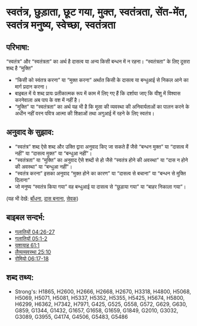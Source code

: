 # स्वतंत्र, छुड़ाता, छूट गया, मुक्त, स्वतंत्रता, सेंत-मेंत, स्वतंत्र मनुष्य, स्वेच्छा, स्वतंत्रता #

## परिभाषा: ##

“स्वतंत्र” और “स्वतंत्रता” का अर्थ है दासत्व या अन्य किसी बन्धन में न रहना। “स्वतंत्रता” के लिए दूसरा शब्द है “मुक्ति”

* “किसी को स्वंतत्र करना” या “मुक्त करना” अर्थात किसी के दासत्व या बन्धुआई से निकल आने का मार्ग प्रदान करना।
* बाइबल में ये शब्द प्रायः प्रतीकात्मक रूप में काम में लिए गए हैं कि दर्शाया जाए कि यीशु में विश्वास करनेवाला अब पाप के वश में नहीं है।
* “मुक्ति” या “स्वतंत्रता” का अर्थ यह भी है कि मूसा की व्यवस्था की अनिवार्यताओं का पालन करने के अधीन नहीं वरन पवित्र आत्मा की शिक्षाओं तथा अगुआई में रहने के लिए स्वतंत्र।

## अनुवाद के सुझाव: ##

* “स्वतंत्र” शब्द ऐसे शब्द और उक्ति द्वारा अनुवाद किए जा सकते हैं जैसे “बन्धन मुक्त” या “दासत्व में नहीं” या “दासत्व मुक्त” या “बन्धुआ नहीं”।
* “स्वतंत्रता” या “मुक्ति” का अनुवाद ऐसे शब्दों से हो जैसे “स्वतंत्र होने की अवस्था” या “दास न होने की अवस्था” या “बन्धुआ नहीं”।
* “स्वतंत्र करना” इसका अनुवाद “मुक्त होने का कारण” या “दासत्व से बचाना” या “बन्धन से मुक्ति दिलाना”
* जो मनुष्य “स्वतंत्र किया गया” वह बन्धुआई या दासत्व से “छुड़ाया गया” या “बाहर निकाला गया”।

(यह भी देखें: [बाँधना](../kt/bond.md), [दास बनाना](../other/enslave.md), [सेवक](../other/servant.md))

## बाइबल सन्दर्भ: ##

* [गलातियों 04:26-27](rc://hi/tn/help/gal/04/26)
* [गलातियों 05:1-2](rc://hi/tn/help/gal/05/01)
* [यशायाह 61:1](rc://hi/tn/help/isa/61/01)
* [लैव्यव्यवस्था 25:10](rc://hi/tn/help/lev/25/10)
* [रोमियो 06:17-18](rc://hi/tn/help/rom/06/17)

## शब्द तथ्य: ##

* Strong's: H1865, H2600, H2666, H2668, H2670, H3318, H4800, H5068, H5069, H5071, H5081, H5337, H5352, H5355, H5425, H5674, H5800, H6299, H6362, H7342, H7971, G425, G525, G558, G572, G629, G630, G859, G1344, G1432, G1657, G1658, G1659, G1849, G2010, G3032, G3089, G3955, G4174, G4506, G5483, G5486
